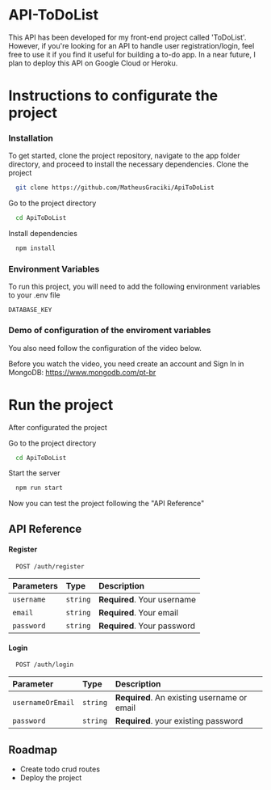 
# API-ToDoList

This API has been developed for my front-end project called 'ToDoList'. However, if you're looking for an API to handle user registration/login, feel free to use it if you find it useful for building a to-do app. In a near future, I plan to deploy this API on Google Cloud or Heroku.

# Instructions to configurate the project
### Installation
To get started, clone the project repository, navigate to the app folder directory, and proceed to install the necessary dependencies.
Clone the project

```bash
  git clone https://github.com/MatheusGraciki/ApiToDoList
```

Go to the project directory

```bash
  cd ApiToDoList
```

Install dependencies

```bash
  npm install
```
    
### Environment Variables

To run this project, you will need to add the following environment variables to your .env file

`DATABASE_KEY`


### Demo of configuration  of the enviroment variables
You also need follow the configuration of the video below. 

Before you watch the video, you need create an account and Sign In in MongoDB: https://www.mongodb.com/pt-br
# Run the project
After configurated the project

Go to the project directory

```bash
  cd ApiToDoList
```

Start the server

```bash
  npm run start
```

Now you can test the project following the "API Reference"
## API Reference

#### Register

```http
  POST /auth/register
```

| Parameters | Type     | Description                |
| :-------- | :------- | :------------------------- |
| `username` | `string` | **Required**. Your username |
| `email` | `string` | **Required**. Your email |
| `password` | `string` | **Required**. Your password |


#### Login

```http
  POST /auth/login
```

| Parameter | Type     | Description                       |
| :-------- | :------- | :-------------------------------- |
| `usernameOrEmail`      | `string` | **Required**. An existing username or email  |
| `password`      | `string` | **Required**. your existing password |





## Roadmap

- Create  todo crud routes 
- Deploy the project
